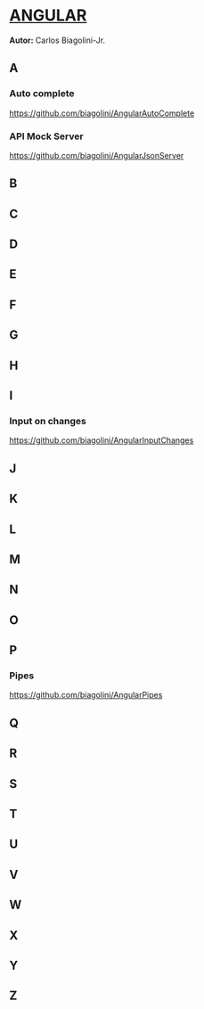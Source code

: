 # <u>ANGULAR</u>
**Autor:** Carlos Biagolini-Jr.


## A
### Auto complete
https://github.com/biagolini/AngularAutoComplete
### API Mock Server
https://github.com/biagolini/AngularJsonServer

## B

## C

## D

## E

## F

## G

## H

## I
### Input on changes
https://github.com/biagolini/AngularInputChanges

## J

## K

## L

## M

## N

## O

## P

### Pipes
https://github.com/biagolini/AngularPipes

## Q

## R

## S

## T

## U

## V

## W

## X 

## Y 

## Z
